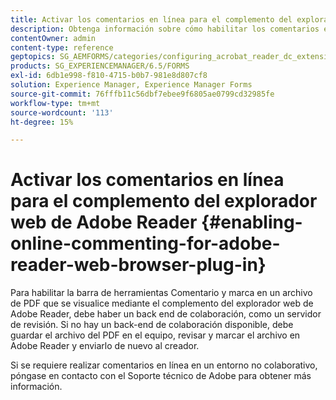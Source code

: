 ```yaml
---
title: Activar los comentarios en línea para el complemento del explorador web de Adobe Reader
description: Obtenga información sobre cómo habilitar los comentarios en línea para el complemento del explorador web de Adobe Reader.
contentOwner: admin
content-type: reference
geptopics: SG_AEMFORMS/categories/configuring_acrobat_reader_dc_extensions
products: SG_EXPERIENCEMANAGER/6.5/FORMS
exl-id: 6db1e998-f810-4715-b0b7-981e8d807cf8
solution: Experience Manager, Experience Manager Forms
source-git-commit: 76fffb11c56dbf7ebee9f6805ae0799cd32985fe
workflow-type: tm+mt
source-wordcount: '113'
ht-degree: 15%

---
```


# Activar los comentarios en línea para el complemento del explorador web de Adobe Reader {#enabling-online-commenting-for-adobe-reader-web-browser-plug-in}

Para habilitar la barra de herramientas Comentario y marca en un archivo de PDF que se visualice mediante el complemento del explorador web de Adobe Reader, debe haber un back end de colaboración, como un servidor de revisión. Si no hay un back-end de colaboración disponible, debe guardar el archivo del PDF en el equipo, revisar y marcar el archivo en Adobe Reader y enviarlo de nuevo al creador.

Si se requiere realizar comentarios en línea en un entorno no colaborativo, póngase en contacto con el Soporte técnico de Adobe para obtener más información.
